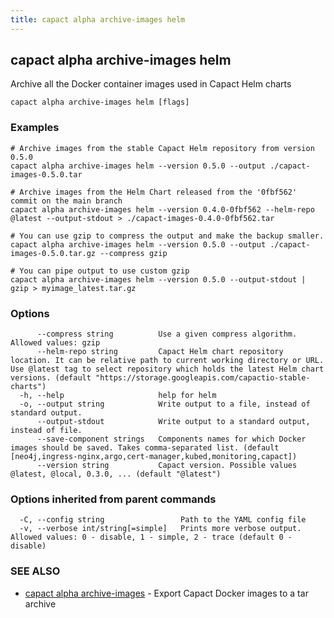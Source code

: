 ```yaml
---
title: capact alpha archive-images helm
---
```


## capact alpha archive-images helm

Archive all the Docker container images used in Capact Helm charts

```
capact alpha archive-images helm [flags]
```

### Examples

```
# Archive images from the stable Capact Helm repository from version 0.5.0
capact alpha archive-images helm --version 0.5.0 --output ./capact-images-0.5.0.tar

# Archive images from the Helm Chart released from the '0fbf562' commit on the main branch
capact alpha archive-images helm --version 0.4.0-0fbf562 --helm-repo @latest --output-stdout > ./capact-images-0.4.0-0fbf562.tar

# You can use gzip to compress the output and make the backup smaller.
capact alpha archive-images helm --version 0.5.0 --output ./capact-images-0.5.0.tar.gz --compress gzip

# You can pipe output to use custom gzip
capact alpha archive-images helm --version 0.5.0 --output-stdout | gzip > myimage_latest.tar.gz

```

### Options

```
      --compress string          Use a given compress algorithm. Allowed values: gzip
      --helm-repo string         Capact Helm chart repository location. It can be relative path to current working directory or URL. Use @latest tag to select repository which holds the latest Helm chart versions. (default "https://storage.googleapis.com/capactio-stable-charts")
  -h, --help                     help for helm
  -o, --output string            Write output to a file, instead of standard output.
      --output-stdout            Write output to a standard output, instead of file.
      --save-component strings   Components names for which Docker images should be saved. Takes comma-separated list. (default [neo4j,ingress-nginx,argo,cert-manager,kubed,monitoring,capact])
      --version string           Capact version. Possible values @latest, @local, 0.3.0, ... (default "@latest")
```

### Options inherited from parent commands

```
  -C, --config string                 Path to the YAML config file
  -v, --verbose int/string[=simple]   Prints more verbose output. Allowed values: 0 - disable, 1 - simple, 2 - trace (default 0 - disable)
```

### SEE ALSO

* [capact alpha archive-images](capact_alpha_archive-images.md)	 - Export Capact Docker images to a tar archive

